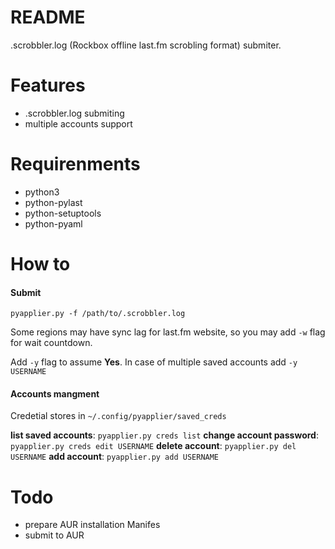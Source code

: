 # README

.scrobbler.log (Rockbox offline last.fm scrobling format) submiter.

# Features

  - .scrobbler.log submiting
  - multiple accounts support

# Requirenments

 - python3
 - python-pylast
 - python-setuptools
 - python-pyaml

# How to

#### Submit

```pyapplier.py -f /path/to/.scrobbler.log```

Some regions may have sync lag for last.fm website, so you may add ```-w``` flag for wait countdown.

Add ```-y``` flag to assume **Yes**. In case of multiple saved accounts add ```-y USERNAME``` 

#### Accounts mangment

Credetial stores in ```~/.config/pyapplier/saved_creds```

**list saved accounts**: ```pyapplier.py creds list```
**change account password**: ```pyapplier.py creds edit USERNAME```
**delete account**: ```pyapplier.py del USERNAME```
**add account**: ```pyapplier.py add USERNAME```

# Todo

 - prepare AUR installation Manifes
 - submit to AUR
